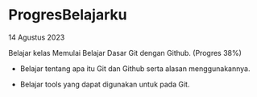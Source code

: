 # ProgresBelajarku
14 Agustus 2023


Belajar kelas Memulai Belajar Dasar Git dengan Github. (Progres 38%)
  * Belajar tentang apa itu Git dan Github serta alasan menggunakannya.

  * Belajar tools yang dapat digunakan untuk pada Git.
